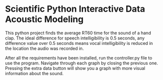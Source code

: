 # Scientific Python Interactive Data Acoustic Modeling

This python project finds the average RT60 time for the sound of a hand clap. The ideal difference for speech intelligibility is 0.5 seconds, any difference value over 0.5 seconds means vocal intelligibility is reduced in the location the audio was recorded in.

After all the requirements have been installed, run the controller.py file to use the program. Navigate through each graph by closing the previous one. Pressing the extra data button will show you a graph with more visual information about the sound.

